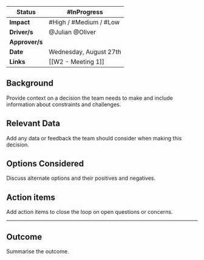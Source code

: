 
| **Status**     | #InProgress            |
| -------------- | ---------------------- |
| **Impact**     | #High / #Medium / #Low |
| **Driver/s**   | @Julian @Oliver        |
| **Approver/s** |                        |
| **Date**       | Wednesday, August 27th |
| **Links**      | [[W2 - Meeting 1]]     |

## Background

Provide context on a decision the team needs to make and include information about constraints and challenges.
## Relevant Data

Add any data or feedback the team should consider when making this decision.
## Options Considered

Discuss alternate options and their positives and negatives.
## Action items

Add action items to close the loop on open questions or concerns.

--- 
## Outcome

Summarise the outcome. 
